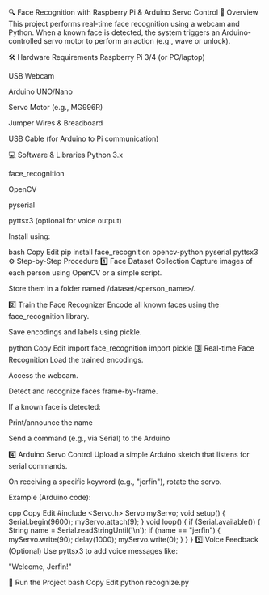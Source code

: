 🔍 Face Recognition with Raspberry Pi & Arduino Servo Control
📌 Overview
This project performs real-time face recognition using a webcam and Python. When a known face is detected, the system triggers an Arduino-controlled servo motor to perform an action (e.g., wave or unlock).

🛠️ Hardware Requirements
Raspberry Pi 3/4 (or PC/laptop)

USB Webcam

Arduino UNO/Nano

Servo Motor (e.g., MG996R)

Jumper Wires & Breadboard

USB Cable (for Arduino to Pi communication)

💻 Software & Libraries
Python 3.x

face_recognition

OpenCV

pyserial

pyttsx3 (optional for voice output)

Install using:

bash
Copy
Edit
pip install face_recognition opencv-python pyserial pyttsx3
⚙️ Step-by-Step Procedure
1️⃣ Face Dataset Collection
Capture images of each person using OpenCV or a simple script.

Store them in a folder named /dataset/<person_name>/.

2️⃣ Train the Face Recognizer
Encode all known faces using the face_recognition library.

Save encodings and labels using pickle.

python
Copy
Edit
import face_recognition
import pickle
3️⃣ Real-time Face Recognition
Load the trained encodings.

Access the webcam.

Detect and recognize faces frame-by-frame.

If a known face is detected:

Print/announce the name

Send a command (e.g., via Serial) to the Arduino

4️⃣ Arduino Servo Control
Upload a simple Arduino sketch that listens for serial commands.

On receiving a specific keyword (e.g., "jerfin"), rotate the servo.

Example (Arduino code):

cpp
Copy
Edit
#include <Servo.h>
Servo myServo;
void setup() {
  Serial.begin(9600);
  myServo.attach(9);
}
void loop() {
  if (Serial.available()) {
    String name = Serial.readStringUntil('\n');
    if (name == "jerfin") {
      myServo.write(90);
      delay(1000);
      myServo.write(0);
    }
  }
}
5️⃣ Voice Feedback (Optional)
Use pyttsx3 to add voice messages like:

"Welcome, Jerfin!"

🚀 Run the Project
bash
Copy
Edit
python recognize.py

